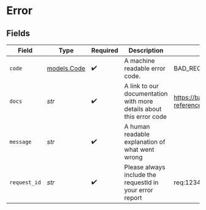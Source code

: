 # Error


## Fields

| Field                                                               | Type                                                                | Required                                                            | Description                                                         | Example                                                             |
| ------------------------------------------------------------------- | ------------------------------------------------------------------- | ------------------------------------------------------------------- | ------------------------------------------------------------------- | ------------------------------------------------------------------- |
| `code`                                                              | [models.Code](../models/code.md)                                    | :heavy_check_mark:                                                  | A machine readable error code.                                      | BAD_REQUEST                                                         |
| `docs`                                                              | *str*                                                               | :heavy_check_mark:                                                  | A link to our documentation with more details about this error code | https://bannerify.co/docs/api-reference/errors/code/BAD_REQUEST     |
| `message`                                                           | *str*                                                               | :heavy_check_mark:                                                  | A human readable explanation of what went wrong                     |                                                                     |
| `request_id`                                                        | *str*                                                               | :heavy_check_mark:                                                  | Please always include the requestId in your error report            | req:1234                                                            |